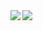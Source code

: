 <a href="https://github.com/anuraghazra/github-readme-stats">
  <img align="left" src="https://github-readme-stats.vercel.app/api?username=somisawa&count_private=true&show_icons=true&theme=apprentice" />
</a>
<a href="https://github.com/anuraghazra/github-readme-stats">
  <img align="left" src="https://github-readme-stats.vercel.app/api/top-langs/?username=somisawa&layout=compact&hide=jupyter%20notebook,css,html&theme=apprentice" />
</a>
